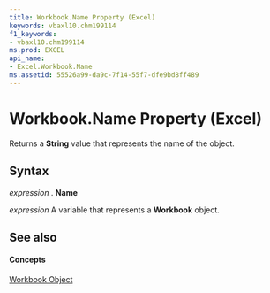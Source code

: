 ```yaml
---
title: Workbook.Name Property (Excel)
keywords: vbaxl10.chm199114
f1_keywords:
- vbaxl10.chm199114
ms.prod: EXCEL
api_name:
- Excel.Workbook.Name
ms.assetid: 55526a99-da9c-7f14-55f7-dfe9bd8ff489
---
```



# Workbook.Name Property (Excel)

Returns a  **String** value that represents the name of the object.


## Syntax

 _expression_ . **Name**

 _expression_ A variable that represents a **Workbook** object.


## See also


#### Concepts


[Workbook Object](workbook-object-excel.md)

